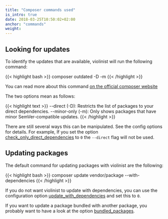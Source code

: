 ```yaml
---
title: "Composer commands used"
is_intro: true
date: 2018-03-25T10:50:02+02:00
anchor: "commands"
weight:
---
```


## Looking for updates

To identify the updates that are available, violinist will run the following command:

{{< highlight bash >}}
composer outdated -D -m
{{< /highlight >}}

You can read more about this command [on the official composer website](https://getcomposer.org/doc/03-cli.md#outdated)

The two options mean as follows:

{{< highlight text >}}
--direct (-D): Restricts the list of packages to your direct dependencies.
--minor-only (-m): Only shows packages that have minor SemVer-compatible updates.
{{< /highlight >}}

There are still several ways this can be manipulated. See the config options for details. For example, If you set the option [check_only_direct_dependencies](#check-only-direct) to `0` the `--direct` flag will not be used.

## Updating packages

The default command for updating packages with violinist are the following:

{{< highlight bash >}}
composer update vendor/package --with-dependencies
{{< /highlight >}}

If you do not want violinist to update with dependencies, you can use the configuration option [update_with_dependencies](#update-with-deps) and set this to `0`.

If you want to update a package bundled with another package, you probably want to have a look at the option [bundled_packages](#bundled-packages).
